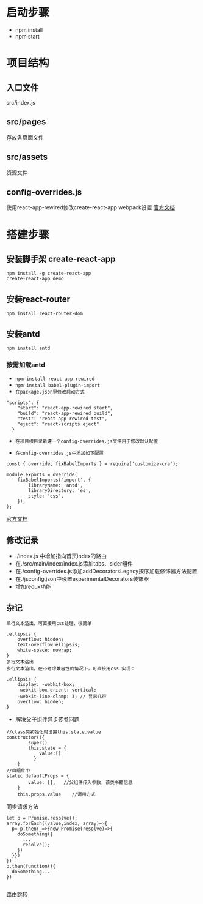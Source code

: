 # 启动步骤
+ npm install
+ npm start

# 项目结构
## 入口文件
src/index.js
## src/pages
存放各页面文件
## src/assets
资源文件
## config-overrides.js
使用react-app-rewired修改create-react-app webpack设置
[官方文档](https://github.com/timarney/react-app-rewired)


# 搭建步骤
## 安装脚手架 create-react-app
```
npm install -g create-react-app
create-react-app demo
```
## 安装react-router
`npm install react-router-dom`
## 安装antd
`npm install antd`
### 按需加载antd
* `npm install react-app-rewired`
* `npm install babel-plugin-import`
* `在package.json里修改启动方式`
```
"scripts": {
    "start": "react-app-rewired start",
    "build": "react-app-rewired build",
    "test": "react-app-rewired test",
    "eject": "react-scripts eject"
  }
  ```
  * `在项目根目录新建一个config-overrides.js文件用于修改默认配置`

 * `在config-overrides.js中添加如下配置`
  ```
  const { override, fixBabelImports } = require('customize-cra');

  module.exports = override(
      fixBabelImports('import', {
          libraryName: 'antd',
          libraryDirectory: 'es',
          style: 'css',
      }),
  );
  ```
[官方文档](https://ant.design/docs/react/use-with-create-react-app-cn#高级配置)

## 修改记录
* ./index.js 中增加指向首页index的路由
* 在./src/main/index/index.js添加tabs、sider组件
* 在./config-overrides.js添加addDecoratorsLegacy按序加载修饰器方法配置
* 在./jsconfig.json中设置experimentalDecorators装饰器
* 增加redux功能



## 杂记
```
单行文本溢出，可直接用css处理，很简单

.ellipsis {
    overflow: hidden;
    text-overflow:ellipsis;
    white-space: nowrap;
}
多行文本溢出
多行文本溢出，在不考虑兼容性的情况下，可直接用css 实现：

.ellipsis {
    display: -webkit-box;
    -webkit-box-orient: vertical;
    -webkit-line-clamp: 3; // 显示几行
    overflow: hidden;
}
```

* 解决父子组件异步传参问题

```
//class类初始化时设置this.state.value
constructor(){
        super()
        this.state = {
            value:[]
          }
    }
//自组件中
static defaultProps = {
        value: [],   //父组件传入参数，该类书籍信息
    }
    this.props.value    //调用方式
```


同步请求方法
```
let p = Promise.resolve();
array.forEach((value,index, array)=>{
  p= p.then(_=>{new Promise(resolve)=>{
    doSomething({
      ...
      resolve();
    })
  }})
})	
p.then(function(){
  doSomething...
})


```

路由跳转
<HashRouter>
        <Switch>
            <Route exact path="/" component={Index}/>
            <Route exact path="/detail" component={Detail}/>
        </Switch>
    </HashRouter>